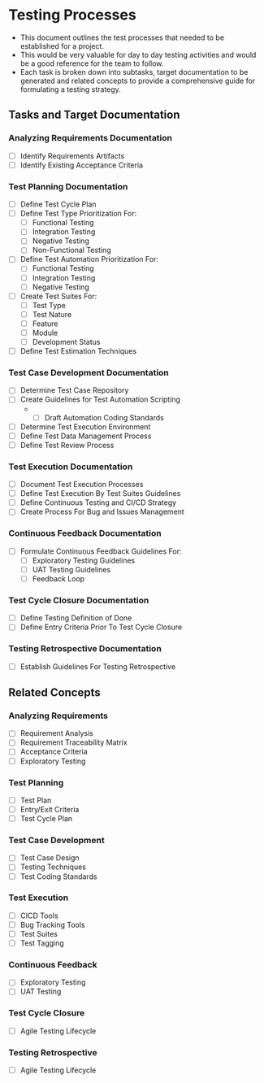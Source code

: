 # Testing Processes
- This document outlines the test processes that needed to be established for a project.
- This would be very valuable for day to day testing activities and would be a good reference for the team to follow.
- Each task is broken down into subtasks, target documentation to be generated and related concepts to provide a comprehensive guide for formulating a testing strategy.

## Tasks and Target Documentation
### Analyzing Requirements Documentation
- [ ] Identify Requirements Artifacts
- [ ] Identify Existing Acceptance Criteria
### Test Planning Documentation
- [ ] Define Test Cycle Plan
- [ ] Define Test Type Prioritization For:
  - [ ] Functional Testing
  - [ ] Integration Testing
  - [ ] Negative Testing
  - [ ] Non-Functional Testing
- [ ] Define Test Automation Prioritization For:
  - [ ] Functional Testing
  - [ ] Integration Testing
  - [ ] Negative Testing
- [ ] Create Test Suites For:
  - [ ] Test Type
  - [ ] Test Nature
  - [ ] Feature
  - [ ] Module
  - [ ] Development Status
- [ ] Define Test Estimation Techniques
### Test Case Development Documentation
- [ ] Determine Test Case Repository
- [ ] Create Guidelines for Test Automation Scripting
  -   - [ ] Draft Automation Coding Standards
- [ ] Determine Test Execution Environment
- [ ] Define Test Data Management Process
- [ ] Define Test Review Process
### Test Execution Documentation
- [ ] Document Test Execution Processes
- [ ] Define Test Execution By Test Suites Guidelines
- [ ] Define Continuous Testing and CI/CD Strategy
- [ ] Create Process For Bug and Issues Management
### Continuous Feedback Documentation
- [ ] Formulate Continuous Feedback Guidelines For:
  - [ ] Exploratory Testing Guidelines
  - [ ] UAT Testing Guidelines
  - [ ] Feedback Loop
### Test Cycle Closure Documentation
- [ ] Define Testing Definition of Done
- [ ] Define Entry Criteria Prior To Test Cycle Closure
### Testing Retrospective Documentation
- [ ] Establish Guidelines For Testing Retrospective

## Related Concepts
### Analyzing Requirements
- [ ] Requirement Analysis
- [ ] Requirement Traceability Matrix
- [ ] Acceptance Criteria
- [ ] Exploratory Testing
### Test Planning
- [ ] Test Plan
- [ ] Entry/Exit Criteria
- [ ] Test Cycle Plan
### Test Case Development
- [ ] Test Case Design
- [ ] Testing Techniques
- [ ] Test Coding Standards
### Test Execution
- [ ] CICD Tools
- [ ] Bug Tracking Tools
- [ ] Test Suites
- [ ] Test Tagging
### Continuous Feedback
- [ ] Exploratory Testing
- [ ] UAT Testing
### Test Cycle Closure
- [ ] Agile Testing Lifecycle
### Testing Retrospective
- [ ] Agile Testing Lifecycle

